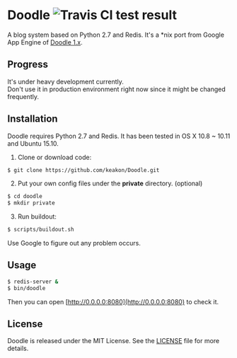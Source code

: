 # Doodle ![Travis CI test result](https://travis-ci.org/keakon/Doodle.svg?branch=master)
A blog system based on Python 2.7 and Redis. It's a *nix port from Google App Engine of [Doodle 1.x](https://bitbucket.org/keakon/doodle/).

## Progress
It's under heavy development currently.  
Don't use it in production environment right now since it might be changed frequently.

## Installation
Doodle requires Python 2.7 and Redis. It has been tested in OS X 10.8 ~ 10.11 and Ubuntu 15.10.

1. Clone or download code:
  ```bash
  $ git clone https://github.com/keakon/Doodle.git
  ```
  
2. Put your own config files under the **private** directory. (optional)
  ```bash
  $ cd doodle
  $ mkdir private
  ```

3. Run buildout:
  ```bash
  $ scripts/buildout.sh
  ```
  Use Google to figure out any problem occurs.

## Usage
```bash
$ redis-server &
$ bin/doodle
```
Then you can open [http://0.0.0.0:8080](http://0.0.0.0:8080) to check it.

## License
Doodle is released under the MIT License. See the [LICENSE](https://raw.githubusercontent.com/keakon/Doodle/master/LICENSE) file for more details.
